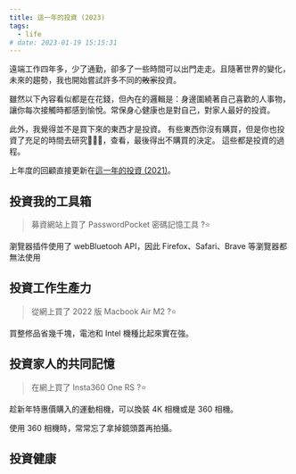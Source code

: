 ```yaml
---
title: 這一年的投資 (2023)
tags:
  - life
# date: 2023-01-19 15:15:31
---
```


遠端工作四年多，少了通勤，卻多了一些時間可以出門走走。且隨著世界的變化，未來的趨勢，我也開始嘗試許多不同的~~敗家~~投資。

雖然以下內容看似都是在花錢，但內在的邏輯是：身邊圍繞著自己喜歡的人事物，讓你每次接觸時都感到愉悅。常保身心健康也是對自己，對家人最好的投資。

此外，我覺得並不是買下來的東西才是投資。
有些東西你沒有購買，但是你也投資了充足的時間去研究，查看，最後得出不購買的決定。
這些都是投資的過程。

上年度的回顧直接更新在[這一年的投資 (2021)](life/my-investment-2021.md)。

<!-- truncate -->

## 投資我的工具箱

> 募資網站上買了 PasswordPocket 密碼記憶工具 ?⭐️

瀏覽器插件使用了 webBluetooh API，因此 Firefox、Safari、Brave 等瀏覽器都無法使用


## 投資工作生產力

> 從網上買了 2022 版 Macbook Air M2 ?⭐️

買整修品省幾千塊，電池和 Intel 機種比起來實在強。

## 投資家人的共同記憶

> 在網上買了 Insta360 One RS ?⭐️

趁新年特惠價購入的運動相機，可以換裝 4K 相機或是 360 相機。

使用 360 相機時，常常忘了拿掉鏡頭蓋再拍攝。

## 投資健康
